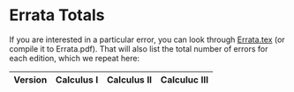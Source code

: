 Errata Totals
=====================

If you are interested in a particular error, you can look through [Errata.tex](Errata.tex) (or compile it to Errata.pdf). That will also list the total number of errors for each edition, which we repeat here:

Version | Calculus I | Calculus II | Calculuc III
---|---|---|---
